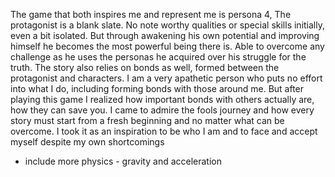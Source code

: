 The game that both inspires me and represent me is persona 4, The protagonist is a blank slate. No note worthy qualities or special skills initially, even a bit isolated. But through awakening his own potential and improving himself he becomes the most powerful being there is. Able to overcome any challenge as he uses the personas he acquired over his struggle for the truth. The story also relies on bonds as well, formed between the protagonist and characters. I am a very apathetic person who puts no effort into what I do, including forming bonds with those around me. But after playing this game I realized how important bonds with others actually are, how they can save you. I came to admire the fools journey and how every story must start from a fresh beginning and no matter what can be overcome. I took it as an inspiration to be who I am and to face and accept myself despite my own shortcomings


- include more physics - gravity and acceleration
